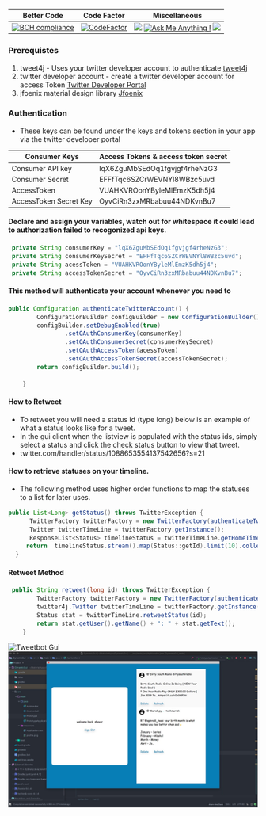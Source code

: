  |Better Code |Code Factor |Miscellaneous| 
-------|--------|-----------|
[![BCH compliance](https://bettercodehub.com/edge/badge/shavar67/Tweet4j---Tweetbot?branch=master)](https://bettercodehub.com/)|[![CodeFactor](https://www.codefactor.io/repository/github/shavar67/tweet4j---tweetbot/badge)](https://www.codefactor.io/repository/github/shavar67/tweet4j---tweetbot)|![](https://img.shields.io/github/contributors/shavar67/Tweet4j---Tweetbot.svg) [![Ask Me Anything !](https://img.shields.io/badge/Ask%20me-anything-1abc9c.svg)](https://GitHub.com/Naereen/ama) ![](https://img.shields.io/github/issues/shavar67/Tweet4j---Tweetbot.svg)
### Prerequistes

1. tweet4j - Uses your twitter developer account to authenticate [tweet4j](http://twitter4j.org/en/)
1. twitter developer account - create a twitter developer account for access Token [Twitter Developer Portal](https://developer.twitter.com/en.html)
1. jfoenix material design library  [Jfoenix](http://www.jfoenix.com/index.html#start)


### Authentication 
* These keys can be found under the keys and tokens section in your app via the twitter developer portal

Consumer Keys|Access Tokens & access token secret
-------|-----------------------------------------
Consumer API key|lqX6ZguMbSEdOq1fgvjgf4rheNzG3
Consumer Secret|EFFfTqc6SZCrWEVNYl8WBzc5uvd
AccessToken|VUAHKVROonYByleMlEmzK5dh5j4
AccessToken Secret Key|OyvCiRn3zxMRbabuu44NDKvnBu7




#### Declare and assign your variables, watch out for whitespace it could lead to authorization failed to recogonized api keys.
```java
 private String consumerKey = "lqX6ZguMbSEdOq1fgvjgf4rheNzG3";
 private String consumerKeySecret = "EFFfTqc6SZCrWEVNYl8WBzc5uvd";
 private String acessToken = "VUAHKVROonYByleMlEmzK5dh5j4";
 private String accessTokenSecret = "OyvCiRn3zxMRbabuu44NDKvnBu7";

```
#### This method will authenticate your account whenever you need to
```java
public Configuration authenticateTwitterAccount() {
        ConfigurationBuilder configBuilder = new ConfigurationBuilder();
        configBuilder.setDebugEnabled(true)
                .setOAuthConsumerKey(consumerKey)
                .setOAuthConsumerSecret(consumerKeySecret)
                .setOAuthAccessToken(acessToken)
                .setOAuthAccessTokenSecret(accessTokenSecret);
        return configBuilder.build();

    }

```

#### How to Retweet 
* To retweet you will need a status id (type long) below is an example of what a status looks like for a tweet.
* In the gui client when the listview is populated with the status ids, simply select a status and click the check status button to view that tweet. 
* twitter.com/handler/status/1088653554137542656?s=21

#### How to retrieve statuses on your timeline. 
* The following method uses higher order functions to map the statuses to a list for later uses.

```java
public List<Long> getStatus() throws TwitterException {
      TwitterFactory twitterFactory = new TwitterFactory(authenticateTwitterAccount());
      Twitter twitterTimeLine = twitterFactory.getInstance();
      ResponseList<Status> timelineStatus = twitterTimeLine.getHomeTimeline();
     return  timelineStatus.stream().map(Status::getId).limit(10).collect(Collectors.toList());
  }
```
#### Retweet Method

```java
 public String retweet(long id) throws TwitterException {
        TwitterFactory twitterFactory = new TwitterFactory(authenticateTwitterAccount());
        twitter4j.Twitter twitterTimeLine = twitterFactory.getInstance();
        Status stat = twitterTimeLine.retweetStatus(id);
        return stat.getUser().getName() + ": " + stat.getText();
    }
```


<img src="https://github.com/shavar67/TwitterBot2.0/blob/master/searchByHashTag.jpg"  title="Tweetbot Gui">

<img src="https://github.com/shavar67/Tweet4j---Tweetbot/blob/master/prototype.JPG" title="New Ui">
